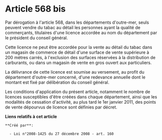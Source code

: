 # Article 568 bis

Par dérogation à l'article 568, dans les départements d'outre-mer, seuls peuvent vendre du tabac au détail les personnes
ayant la qualité de commerçants, titulaires d'une licence accordée au nom du département par le président du conseil
général. 

Cette licence ne peut être accordée pour la vente au détail du tabac dans un magasin de commerce de détail d'une surface de
vente supérieure à 200 mètres carrés, à l'exclusion des surfaces réservées à la distribution de carburants, ou dans un
magasin de vente en gros ouvert aux particuliers. 

La délivrance de cette licence est soumise au versement, au profit du département d'outre-mer concerné, d'une redevance
annuelle dont le montant est fixé par délibération du conseil général. 

Les conditions d'application du présent article, notamment le nombre de licences susceptibles d'être créées dans chaque
département, ainsi que les modalités de cessation d'activité, au plus tard le 1er janvier 2011, des points de vente dépourvus
de licence sont définies par décret.

**Liens relatifs à cet article**

	**Créé par**:

	  - Loi n°2008-1425 du 27 décembre 2008 - art. 160
